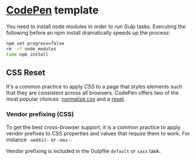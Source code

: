 # [CodePen](https://codepen.io/) template

You need to install node modules in order to run Gulp tasks. Executing the following before an npm install dramatically speeds up the process:

```bash
npm set progress=false
rm -rf node_modules
time npm install
```

## CSS Reset

It's a common practice to apply CSS to a page that styles elements such that they are consistent across all browsers. CodePen offers two of the most popular choices: [normalize.css](https://necolas.github.io/normalize.css/) and a [reset](https://meyerweb.com/eric/tools/css/reset/).

### Vendor prefixing (CSS)

To get the best cross-browser support, it is a common practice to apply vendor prefixes to CSS properties and values that require them to work. For instance ``-webkit-`` or ``-moz-``.

Vendor prefixing is included in the Gulpfile ``default`` or ``sass`` task.